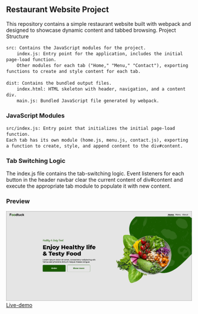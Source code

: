 ## Restaurant Website Project

This repository contains a simple restaurant website built with webpack and designed to showcase dynamic content and tabbed browsing.
Project Structure

    src: Contains the JavaScript modules for the project.
        index.js: Entry point for the application, includes the initial page-load function.
        Other modules for each tab ("Home," "Menu," "Contact"), exporting functions to create and style content for each tab.

    dist: Contains the bundled output files.
        index.html: HTML skeleton with header, navigation, and a content div.
        main.js: Bundled JavaScript file generated by webpack.


### JavaScript Modules

    src/index.js: Entry point that initializes the initial page-load function.
    Each tab has its own module (home.js, menu.js, contact.js), exporting a function to create, style, and append content to the div#content.

### Tab Switching Logic

The index.js file contains the tab-switching logic. Event listeners for each button in the header navbar clear the current content of div#content and execute the appropriate tab module to populate it with new content.
### Preview
![Site preview](preview.png)
[Live-demo](https://facu18xk.github.io/odin-restaurtant/)
